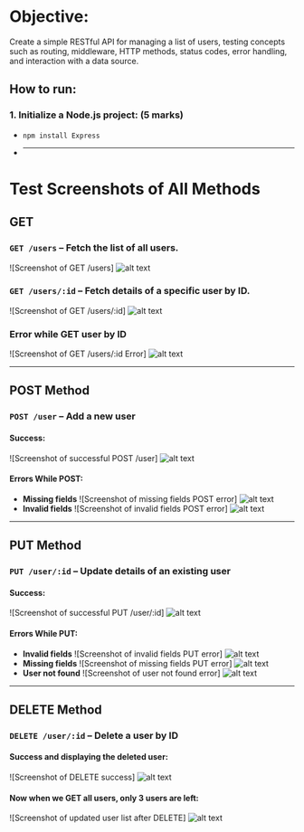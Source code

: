 # Objective:

Create a simple RESTful API for managing a list of users, testing concepts such as routing, middleware, HTTP methods, status codes, error handling, and interaction with a data source.

## How to run:

### 1. Initialize a Node.js project: (5 marks)

- `npm install Express`
- ***

# Test Screenshots of All Methods

## GET

### `GET /users` – Fetch the list of all users.

![Screenshot of GET /users]
![alt text](images/GETall.png)

### `GET /users/:id` – Fetch details of a specific user by ID.

![Screenshot of GET /users/:id]
![alt text](images/GET1.png)

### Error while GET user by ID

![Screenshot of GET /users/:id Error]
![alt text](images/GETerr.png)

---

## POST Method

### `POST /user` – Add a new user

#### Success:

![Screenshot of successful POST /user]
![alt text](images/POST.png)

#### Errors While POST:

- **Missing fields**
  ![Screenshot of missing fields POST error]
  ![alt text](images/POSTerr1.png)
- **Invalid fields**
  ![Screenshot of invalid fields POST error]
  ![alt text](images/POSTerr2.png)

---

## PUT Method

### `PUT /user/:id` – Update details of an existing user

#### Success:

![Screenshot of successful PUT /user/:id]
![alt text](images/PUT.png)

#### Errors While PUT:

- **Invalid fields**
  ![Screenshot of invalid fields PUT error]
  ![alt text](images/PUTerr1.png)
- **Missing fields**
  ![Screenshot of missing fields PUT error]
  ![alt text](images/PUTerr2.png)
- **User not found**
  ![Screenshot of user not found error]
  ![alt text](images/PUTerr3.png)

---

## DELETE Method

### `DELETE /user/:id` – Delete a user by ID

#### Success and displaying the deleted user:

![Screenshot of DELETE success]
![alt text](/images/DEL.png)

#### Now when we GET all users, only 3 users are left:

![Screenshot of updated user list after DELETE]
![alt text](images/DEL1.png)
